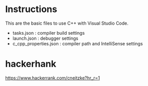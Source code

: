 
# Instructions

This are the basic files to use C++ with Visual Studio Code.

* tasks.json : compiler build settings
* launch.json : debugger settings
* c_cpp_properties.json : compiler path and IntelliSense settings

# hackerhank

https://www.hackerrank.com/cneitzke?hr_r=1
